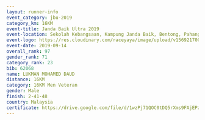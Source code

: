 ```yaml
---
layout: runner-info 
event_category: jbu-2019 
category_km: 16KM 
event-title: Janda Baik Ultra 2019
event-location: Sekolah Kebangsaan, Kampung Janda Baik, Bentong, Pahang, Malaysia 
event-logo: https://res.cloudinary.com/raceyaya/image/upload/v1569217009/logo/janda-baik_vch1pc.jpg 
event-date: 2019-09-14 
overall_rank: 97
gender_rank: 71
category_rank: 23
bib: 62068
name: LUKMAN MOHAMED DAUD
distance: 16KM
category: 16KM Men Veteran
gender: Male
finish: 2-41-48
country: Malaysia
certificate: https://drive.google.com/file/d/1wzPj71QOC0tDQ5rXms9FAjEPza7apkZC/view?usp=sharing
---
```

